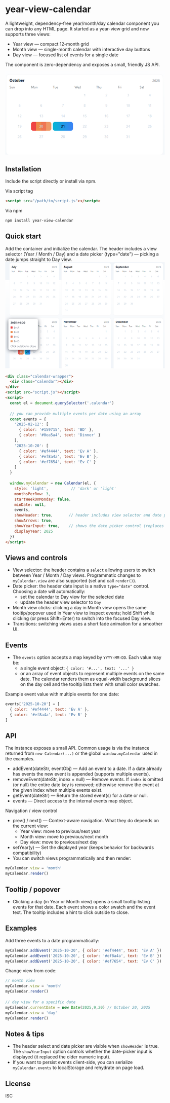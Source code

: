 

# year-view-calendar

A lightweight, dependency-free year/month/day calendar component you can drop into any HTML page. It started as a year-view grid and now supports three views:

- Year view — compact 12-month grid
- Month view — single-month calendar with interactive day buttons
- Day view — focused list of events for a single date

The component is zero-dependency and exposes a small, friendly JS API.

![Logo](https://github.com/IanBedard/year-view-calendar/blob/main/october.png?raw=true)

## Installation

Include the script directly or install via npm.

Via script tag

```html
<script src="/path/to/script.js"></script>
```

Via npm

```bash
npm install year-view-calendar
```

## Quick start

Add the container and initialize the calendar. The header includes a view selector (Year / Month / Day) and a date picker (type="date") — picking a date jumps straight to Day view.
![Logo](https://github.com/IanBedard/year-view-calendar/blob/main/Screenshot%202025-10-21%20101602.png?raw=true)
```html
<div class="calendar-wrapper">
  <div class="calendar"></div>
</div>
<script src="script.js"></script>
<script>
  const el = document.querySelector('.calendar')

  // you can provide multiple events per date using an array
  const events = {
    '2025-02-12': [
      { color: '#159715', text: 'BD' },
      { color: '#0ea5a4', text: 'Dinner' }
    ],
    '2025-10-20': [
      { color: '#ef4444', text: 'Ev A' },
      { color: '#ef8a4a', text: 'Ev B' },
      { color: '#ef7654', text: 'Ev C' }
    ]
  }

  window.myCalendar = new Calendar(el, {
    style: 'light',          // 'dark' or 'light'
    monthsPerRow: 3,
    startWeekOnMonday: false,
    minDate: null,
    events,
    showHeader: true,       // header includes view selector and date picker
    showArrows: true,
    showYearInput: true,    // shows the date picker control (replaces numeric year input)
    displayYear: 2025
  })
</script>
```

## Views and controls

- View selector: the header contains a `select` allowing users to switch between Year / Month / Day views. Programmatic changes to `myCalendar.view` are also supported (set and call `render()`).
- Date picker: the header date input is a native `type="date"` control. Choosing a date will automatically:
  - set the calendar to Day view for the selected date
  - update the header view selector to `Day`
- Month view clicks: clicking a day in Month view opens the same tooltip/popover used in Year view to inspect events; hold Shift while clicking (or press Shift+Enter) to switch into the focused Day view.
- Transitions: switching views uses a short fade animation for a smoother UI.

## Events

- The `events` option accepts a map keyed by `YYYY-MM-DD`. Each value may be:
  - a single event object: `{ color: '#...', text: '...' }`
  - or an array of event objects to represent multiple events on the same date. The calendar renders them as equal-width background slices on the day cell and the tooltip lists them with small color swatches.

Example event value with multiple events for one date:

```js
events['2025-10-20'] = [
  { color: '#ef4444', text: 'Ev A' },
  { color: '#ef8a4a', text: 'Ev B' }
]
```

## API

The instance exposes a small API. Common usage is via the instance returned from `new Calendar(...)` or the global `window.myCalendar` used in the examples.

- addEvent(dateStr, eventObj) — Add an event to a date. If a date already has events the new event is appended (supports multiple events).
- removeEvent(dateStr, index = null) — Remove events. If `index` is omitted (or null) the entire date key is removed; otherwise remove the event at the given index when multiple events exist.
- getEvent(dateStr) — Return the stored event(s) for a date or null.
- events — Direct access to the internal events map object.

Navigation / view control

- prev() / next() — Context-aware navigation. What they do depends on the current view:
  - Year view: move to previous/next year
  - Month view: move to previous/next month
  - Day view: move to previous/next day
- setYear(y) — Set the displayed year (keeps behavior for backwards compatibility)
- You can switch views programmatically and then render:

```js
myCalendar.view = 'month'
myCalendar.render()
```

## Tooltip / popover

- Clicking a day (in Year or Month view) opens a small tooltip listing events for that date. Each event shows a color swatch and the event text. The tooltip includes a hint to click outside to close.

## Examples

Add three events to a date programmatically:

```js
myCalendar.addEvent('2025-10-20', { color: '#ef4444', text: 'Ev A' })
myCalendar.addEvent('2025-10-20', { color: '#ef8a4a', text: 'Ev B' })
myCalendar.addEvent('2025-10-20', { color: '#ef7654', text: 'Ev C' })
```

Change view from code:

```js
// month view
myCalendar.view = 'month'
myCalendar.render()

// day view for a specific date
myCalendar.currentDate = new Date(2025,9,20) // October 20, 2025
myCalendar.view = 'day'
myCalendar.render()
```

## Notes & tips

- The header select and date picker are visible when `showHeader` is true. The `showYearInput` option controls whether the date-picker input is displayed (it replaced the older numeric input).
- If you want to persist events client-side, you can serialize `myCalendar.events` to localStorage and rehydrate on page load.

## License

ISC
